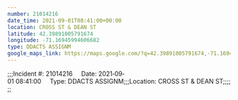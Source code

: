 ```yaml
---
number: 21014216
date_time: 2021-09-01T08:41:00+00:00
location: CROSS ST & DEAN ST
latitude: 42.39891005791674
longitude: -71.16945994606682
type: DDACTS ASSIGNM
google_maps_link: https://maps.google.com/?q=42.39891005791674,-71.16945994606682
---
```


;;;Incident #: 21014216     Date: 2021‐09‐01 08:41:00     Type: DDACTS ASSIGNM;;;Location: CROSS ST & DEAN ST;;;;;;
